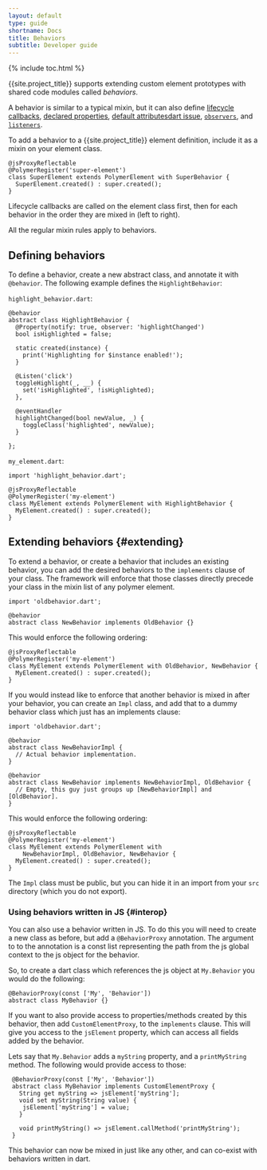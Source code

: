 ```yaml
---
layout: default
type: guide
shortname: Docs
title: Behaviors
subtitle: Developer guide
---
```


{% include toc.html %}

{{site.project_title}} supports extending custom element prototypes with 
shared code modules called _behaviors_.

A behavior is similar to a typical mixin, but it can also define
[lifecycle callbacks](registering-elements.html#basic-callbacks),  [declared
properties](properties.html), [default attributes](registering-elements.html#host-attributes)[dart issue](https://github.com/dart-lang/polymer-dart/issues/561),
[`observers`](properties.html#observing-changes-to-multiple-properties), and [`listeners`](events.html#event-listeners).

To add a behavior to a {{site.project_title}} element definition, include it as
a mixin on your element class.

    @jsProxyReflectable
    @PolymerRegister('super-element')
    class SuperElement extends PolymerElement with SuperBehavior {
      SuperElement.created() : super.created();
    }

Lifecycle callbacks are called on the element class first, then for each
behavior in the order they are mixed in (left to right).

All the regular mixin rules apply to behaviors.

## Defining behaviors

To define a behavior, create a new abstract class, and annotate it with
`@behavior`. The following example defines the `HighlightBehavior`:


`highlight_behavior.dart`:

    @behavior
    abstract class HighlightBehavior {
      @Property(notify: true, observer: 'highlightChanged')
      bool isHighlighted = false;
      
      static created(instance) {
        print('Highlighting for $instance enabled!');
      }

      @Listen('click')
      toggleHighlight(_, __) {
        set('isHighlighted', !isHighlighted);
      },
      
      @eventHandler
      highlightChanged(bool newValue, _) {
        toggleClass('highlighted', newValue);
      }

    };

`my_element.dart`:

    import 'highlight_behavior.dart';

    @jsProxyReflectable
    @PolymerRegister('my-element')
    class MyElement extends PolymerElement with HighlightBehavior {
      MyElement.created() : super.created();
    }

## Extending behaviors {#extending}

To extend a behavior, or create a behavior that includes an existing behavior,
you can add the desired behaviors to the `implements` clause of your class. The
framework will enforce that those classes directly precede your class in the
mixin list of any polymer element.

    import 'oldbehavior.dart';
    
    @behavior
    abstract class NewBehavior implements OldBehavior {}

This would enforce the following ordering:

    @jsProxyReflectable
    @PolymerRegister('my-element')
    class MyElement extends PolymerElement with OldBehavior, NewBehavior {
      MyElement.created() : super.created();
    }
    
If you would instead like to enforce that another behavior is mixed in after
your behavior, you can create an `Impl` class, and add that to a dummy behavior
class which just has an implements clause:

    import 'oldbehavior.dart';
    
    @behavior
    abstract class NewBehaviorImpl {
      // Actual behavior implementation.
    }
    
    @behavior
    abstract class NewBehavior implements NewBehaviorImpl, OldBehavior {
      // Empty, this guy just groups up [NewBehaviorImpl] and [OldBehavior].
    }
    
This would enforce the following ordering:

    @jsProxyReflectable
    @PolymerRegister('my-element')
    class MyElement extends PolymerElement with
        NewBehaviorImpl, OldBehavior, NewBehavior {
      MyElement.created() : super.created();
    }

The `Impl` class must be public, but you can hide it in an import from your
`src` directory (which you do not export).

### Using behaviors written in JS {#interop}

You can also use a behavior written in JS. To do this you will need to create a
new class as before, but add a `@BehaviorProxy` annotation. The argument to
to the annotation is a const list representing the path from the js global
context to the js object for the behavior.

So, to create a dart class which references the js object at `My.Behavior`
you would do the following:

    @BehaviorProxy(const ['My', 'Behavior'])
    abstract class MyBehavior {}
    
If you want to also provide access to properties/methods created by this
behavior, then add `CustomElementProxy`, to the `implements` clause. This
will give you access to the `jsElement` property, which can access all fields
added by the behavior.

Lets say that `My.Behavior` adds a `myString` property, and a `printMyString`
method. The following would provide access to those:

     @BehaviorProxy(const ['My', 'Behavior'])
     abstract class MyBehavior implements CustomElementProxy {
       String get myString => jsElement['myString'];
       void set myString(String value) {
        jsElement['myString'] = value;
       }
       
       void printMyString() => jsElement.callMethod('printMyString');
     }
     
This behavior can now be mixed in just like any other, and can co-exist with
behaviors written in dart.
